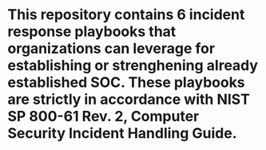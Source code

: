 # This repository contains 6 incident response playbooks that organizations can leverage for establishing or strenghening already established SOC. These playbooks are strictly in accordance with NIST SP 800-61 Rev. 2, Computer Security Incident Handling Guide.
